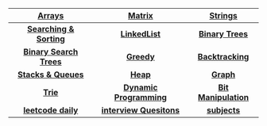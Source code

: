 |[Arrays](https://github.com/singh7priyanshu/Competitive-Programming-Essentials-Master-Algorithms-2022/blob/main/array/README.md)|[Matrix](https://github.com/singh7priyanshu/Competitive-Programming-Essentials-Master-Algorithms-2022/blob/main/matrix/README.md)|[Strings](https://github.com/singh7priyanshu/Competitive-Programming-Essentials-Master-Algorithms-2022/blob/main/string/README.md)|
|:---:|:---:|:---:|
|**[Searching & Sorting](https://github.com/singh7priyanshu/Competitive-Programming-Essentials-Master-Algorithms-2022/blob/main/searching%20and%20sorting/README.md)**|**[LinkedList](https://github.com/singh7priyanshu/Competitive-Programming-Essentials-Master-Algorithms-2022/blob/main/linked%20list/README.md)**|**[Binary Trees](https://github.com/singh7priyanshu/Competitive-Programming-Essentials-Master-Algorithms-2022/blob/main/binary%20trees/README.md)**|
|**[Binary Search Trees](https://github.com/singh7priyanshu/Competitive-Programming-Essentials-Master-Algorithms-2022/blob/main/binary%20search%20trees/README.md)**|**[Greedy](https://github.com/singh7priyanshu/Competitive-Programming-Essentials-Master-Algorithms-2022/blob/main/greedy/README.md)**|**[Backtracking](https://github.com/singh7priyanshu/Competitive-Programming-Essentials-Master-Algorithms-2022/blob/main/backtracking/README.md)**|
|**[Stacks & Queues](https://github.com/singh7priyanshu/Competitive-Programming-Essentials-Master-Algorithms-2022/blob/main/stack%20and%20queues/README.md)**|**[Heap](https://github.com/singh7priyanshu/Competitive-Programming-Essentials-Master-Algorithms-2022/blob/main/heap/README.md)**|**[Graph](https://github.com/singh7priyanshu/Competitive-Programming-Essentials-Master-Algorithms-2022/blob/main/graph/README.md)**|
|**[Trie](https://github.com/singh7priyanshu/Competitive-Programming-Essentials-Master-Algorithms-2022/blob/main/trie/README.md)**|**[Dynamic Programming](https://github.com/singh7priyanshu/Competitive-Programming-Essentials-Master-Algorithms-2022/blob/main/dynamic%20programming/README.md)**|**[Bit Manipulation](https://github.com/singh7priyanshu/Competitive-Programming-Essentials-Master-Algorithms-2022/blob/main/bit%20manipulation/README.md)**|
|**[leetcode daily](https://github.com/singh7priyanshu/Competitive-Programming-Essentials-Master-Algorithms-2022/blob/main/leetcode%20daily/README.md)**|**[interview Quesitons](https://github.com/singh7priyanshu/Competitive-Programming-Essentials-Master-Algorithms-2022/blob/main/interview%20questions/README.md)**|**[subjects](https://github.com/singh7priyanshu/love_babbar_450_solutions/blob/main/subjects/README.md)**|
